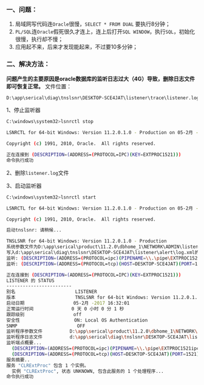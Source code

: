 ### 一、问题：
1. 局域网写代码连`Oracle`很慢，`SELECT * FROM DUAL` 要执行8分钟；
2. `PL/SQL`连`Oracle`假死很久才连上，连上后打开`SQL WINDOW`，执行`SQL`，初始化很慢，执行却不慢；
3. 应用起不来，后来才发现能起来，不过要10多分钟；

### 二、解决方法：
**问题产生的主要原因是oracle数据库的监听日志过大（4G）导致，​删除日志文件即可恢复正常。**
文件位置：
```bash
D:\app\serical\diag\tnslsnr\DESKTOP-SCE4JAT\listener\trace\listener.log
```

1、停止监听器
```bash
C:\windows\system32>lsnrctl stop

LSNRCTL for 64-bit Windows: Version 11.2.0.1.0 - Production on 05-2月 -2017 16:31:49

Copyright (c) 1991, 2010, Oracle.  All rights reserved.

正在连接到 (DESCRIPTION=(ADDRESS=(PROTOCOL=IPC)(KEY=EXTPROC1521)))
命令执行成功
```

2、删除`listener.log`文件

3、启动监听器
```bash
C:\windows\system32>lsnrctl start

LSNRCTL for 64-bit Windows: Version 11.2.0.1.0 - Production on 05-2月 -2017 16:31:59

Copyright (c) 1991, 2010, Oracle.  All rights reserved.

启动tnslsnr: 请稍候...

TNSLSNR for 64-bit Windows: Version 11.2.0.1.0 - Production
系统参数文件为D:\app\serical\product\11.2.0\dbhome_1\NETWORK\ADMIN\listener.ora
写入d:\app\serical\diag\tnslsnr\DESKTOP-SCE4JAT\listener\alert\log.xml的日志信息
监听: (DESCRIPTION=(ADDRESS=(PROTOCOL=ipc)(PIPENAME=\\.\pipe\EXTPROC1521ipc)))
监听: (DESCRIPTION=(ADDRESS=(PROTOCOL=tcp)(HOST=DESKTOP-SCE4JAT)(PORT=1521)))

正在连接到 (DESCRIPTION=(ADDRESS=(PROTOCOL=IPC)(KEY=EXTPROC1521)))
LISTENER 的 STATUS
------------------------
别名                      LISTENER
版本                      TNSLSNR for 64-bit Windows: Version 11.2.0.1.0 - Production
启动日期                  05-2月 -2017 16:32:01
正常运行时间              0 天 0 小时 0 分 1 秒
跟踪级别                  off
安全性                    ON: Local OS Authentication
SNMP                      OFF
监听程序参数文件          D:\app\serical\product\11.2.0\dbhome_1\NETWORK\ADMIN\listener.ora
监听程序日志文件          d:\app\serical\diag\tnslsnr\DESKTOP-SCE4JAT\listener\alert\log.xml
监听端点概要...
  (DESCRIPTION=(ADDRESS=(PROTOCOL=ipc)(PIPENAME=\\.\pipe\EXTPROC1521ipc)))
  (DESCRIPTION=(ADDRESS=(PROTOCOL=tcp)(HOST=DESKTOP-SCE4JAT)(PORT=1521)))
服务摘要..
服务 "CLRExtProc" 包含 1 个实例。
  实例 "CLRExtProc", 状态 UNKNOWN, 包含此服务的 1 个处理程序...
命令执行成功
```